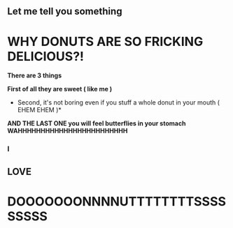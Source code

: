 ## Let me tell you something
# WHY DONUTS ARE SO FRICKING DELICIOUS?!

**There are 3 things**

**First of all they are sweet ( like me )**

* Second, it's not boring even if you stuff a whole donut in your mouth ( EHEM EHEM )*

**AND THE LAST ONE you will feel butterflies in your stomach WAHHHHHHHHHHHHHHHHHHHHHHHH**

### I

## LOVE

# DOOOOOOONNNNUTTTTTTTTSSSSSSSSS
